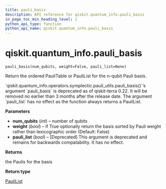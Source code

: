 ```yaml
---
title: pauli_basis
description: API reference for qiskit.quantum_info.pauli_basis
in_page_toc_min_heading_level: 1
python_api_type: function
python_api_name: qiskit.quantum_info.pauli_basis
---
```


<span id="qiskit-quantum-info-pauli-basis" />

# qiskit.quantum\_info.pauli\_basis

<span id="qiskit.quantum_info.pauli_basis" />

`pauli_basis(num_qubits, weight=False, pauli_list=None)`

Return the ordered PauliTable or PauliList for the n-qubit Pauli basis.

<Admonition title="Deprecated since version 0.22" type="danger">
  `qiskit.quantum_info.operators.symplectic.pauli_utils.pauli_basis()`’s argument `pauli_basis` is deprecated as of qiskit-terra 0.22. It will be removed no earlier than 3 months after the release date. The argument `pauli_list` has no effect as the function always returns a PauliList.
</Admonition>

**Parameters**

*   **num\_qubits** (*int*) – number of qubits
*   **weight** (*bool*) – if True optionally return the basis sorted by Pauli weight rather than lexicographic order (Default: False)
*   **pauli\_list** (*bool*) – \[Deprecated] This argument is deprecated and remains for backwards compatability. It has no effect.

**Returns**

the Paulis for the basis

**Return type**

[PauliList](qiskit.quantum_info.PauliList "qiskit.quantum_info.PauliList")

